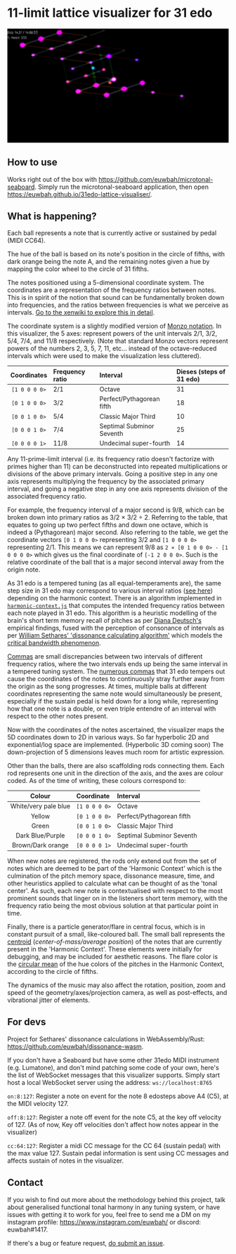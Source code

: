 # 11-limit lattice visualizer for 31 edo

![img.png](img.png)

## How to use

Works right out of the box with https://github.com/euwbah/microtonal-seaboard.
Simply run the microtonal-seaboard application, then open https://euwbah.github.io/31edo-lattice-visualiser/.

## What is happening?

Each ball represents a note that is currently active or sustained by pedal (MIDI CC64).

The hue of the ball is based on its note's position in the circle of fifths,
with dark orange being the note A, and the remaining notes given a hue by mapping
the color wheel to the circle of 31 fifths.

The notes positioned using a 5-dimensional coordinate system. The coordinates are a representation of the frequency ratios between notes. This is
in spirit of the notion that sound can be fundamentally broken down into frequencies, and
the ratios between frequencies is what we perceive as intervals. [Go to the xenwiki
to explore this in detail](https://en.xen.wiki/w/Just_intonation).

The coordinate system is a slightly modified version of [Monzo notation](https://en.xen.wiki/w/Monzo).
In this visualizer, the 5 axes: represent powers of the unit intervals
2/1, 3/2, 5/4, 7/4, and 11/8 respectively. (Note that standard Monzo vectors
represent powers of the numbers 2, 3, 5, 7, 11, etc... instead of the octave-reduced
intervals which were used to make the visualization less cluttered).

| Coordinates | Frequency ratio | Interval | Dieses (steps of 31 edo) |
| :---: | :--- | :--- | :--- |
| `[1 0 0 0 0>` | 2/1 | Octave | 31 |
| `[0 1 0 0 0>` | 3/2 | Perfect/Pythagorean fifth | 18 |
| `[0 0 1 0 0>` | 5/4 | Classic Major Third | 10 |
| `[0 0 0 1 0>` | 7/4 | Septimal Subminor Seventh | 25 |
| `[0 0 0 0 1>` | 11/8 | Undecimal super-fourth | 14 |

Any 11-prime-limit interval (i.e. its frequency ratio doesn't factorize with primes higher than 11) can be deconstructed into repeated multiplications or divisions of
the above primary intervals. Going a positive step in any one axis represents
multiplying the frequency by the associated primary interval, and going a
negative step in any one axis represents division of the associated frequency ratio.

For example, the frequency interval of a major second is 9/8, which can be broken down into
primary ratios as
3/2 × 3/2 ÷ 2. Referring to the table, that equates to going up two perfect fifths
and down one octave, which is indeed a (Pythagorean) major second. Also referring to the table,
we get the coordinate vectors `[0 1 0 0 0>` representing 3/2 and `[1 0 0 0 0>`
representing 2/1. This means we can represent 9/8 as `2 × [0 1 0 0 0> - [1 0 0 0 0>`
which gives us the final coordinate of `[-1 2 0 0 0>`. Such is the relative
coordinate of the ball that is a major second interval away from the origin note.

As 31 edo is a tempered tuning (as all equal-temperaments are), the same step size in 31 edo 
may correspond to various interval ratios ([see here](https://en.xen.wiki/w/31edo#Intervals)) depending on the harmonic context.
There is an algorithm implemented in [`harmonic-context.js`](https://github.com/euwbah/31edo-lattice-visualiser/blob/master/harmonic-context.js) that computes the
intended frequency ratios between each note played in 31 edo. This algorithm is a heuristic
modelling of the brain's short term memory recall of pitches as per [Diana Deutsch's](https://deutsch.ucsd.edu/psychology/pages.php?i=209) empirical findings, fused with
the perception of consonance of intervals as per [William Sethares' 'dissonance calculating algorithm'](https://sethares.engr.wisc.edu/comprog.html) which models the [critical bandwidth phenomenon](https://www.mpi.nl/world/materials/publications/levelt/Plomp_Levelt_Tonal_1965.pdf).

[Commas](https://en.xen.wiki/w/Comma) are small discrepancies between two intervals of different frequency ratios, where the two intervals ends up being the same interval in a tempered tuning system.
The [numerous commas](https://en.xen.wiki/w/31edo#Commas) that 31 edo tempers out cause the coordinates of the notes to continuously
stray further away from the origin as the song progresses. At times, multiple balls at different coordinates representing the same note would simultaneously be present, especially
if the sustain pedal is held down for a long while, representing how that one note is a
double, or even triple entendre of an interval with respect to the other notes present.

Now with the coordinates of the notes ascertained, the visualizer maps the 5D coordinates down to 2D in various ways. So far hyperbolic 2D and exponential/log space are implemented. (Hyperbolic 3D coming soon) The down-projection of 5 dimensions leaves much room for artistic expression.

Other than the balls, there are also scaffolding rods connecting them. Each rod represents one
unit in the direction of the axis, and the axes are colour coded. As of the time of writing, these colours correspond to:

| Colour | Coordinate | Interval |
| :---: | :--- | :--- |
| White/very pale blue | `[1 0 0 0 0>` | Octave |
| Yellow | `[0 1 0 0 0>` | Perfect/Pythagorean fifth |
| Green | `[0 0 1 0 0>` | Classic Major Third |
| Dark Blue/Purple | `[0 0 0 1 0>` | Septimal Subminor Seventh |
| Brown/Dark orange | `[0 0 0 0 1>` | Undecimal super-fourth |

When new notes are registered, the rods only extend out from the set of notes which
are deemed to be part of the 'Harmonic Context' which is the culmination of the pitch memory
space, dissonance measure, time, and other heuristics applied to calculate
what can be thought of as the 'tonal center'. As such, each new note is contextualised
with respect to the most prominent sounds that linger on in the listeners short
term memory, with the frequency ratio being the most obvious solution at that
particular point in time.

Finally, there is a particle generator/flare in central focus, which is in constant
pursuit of a small, like-coloured ball. The small ball represents the [centroid](https://en.wikipedia.org/wiki/Centroid) (_center-of-mass/average position_) of the notes that are 
currently present in the 'Harmonic Context'. These elements were initially for debugging, and may be included for aesthetic reasons. The flare color is the [circular
mean](https://en.wikipedia.org/wiki/Circular_mean) of the hue colors of the pitches
in the Harmonic Context, according to the circle of fifths.

The dynamics of the music may also affect the rotation, position, zoom and speed of the geometry/axes/projection camera, as well as post-effects, and vibrational jitter of elements.

## For devs

Project for Sethares' dissonance calculations in WebAssembly/Rust: https://github.com/euwbah/dissonance-wasm.

If you don't have a Seaboard but have some other 31edo MIDI instrument
(e.g. Lumatone), and don't mind patching some code of your own, here's the
list of WebSocket messages that this visualizer supports. Simply start host a local
WebSocket server using the address: `ws://localhost:8765`

`on:8:127`: Register a note on event for the note 8 edosteps above A4 (C5), at the MIDI
velocity 127.

`off:8:127`: Register a note off event for the note C5, at the key off velocity of 127. (As of
now, Key off velocities don't affect how notes appear in the visualizer)

`cc:64:127`: Register a midi CC message for the CC 64 (sustain pedal) with the max
value 127. Sustain pedal information is sent using CC messages and affects sustain of 
notes in the visualizer.

## Contact

If you wish to find out more about the methodology behind this project, talk about
generalised functional tonal harmony in any tuning system, or
have issues with getting it to work for you, feel free to 
send me a DM on my instagram profile: https://www.instagram.com/euwbah/
or discord: euwbah#1417.

If there's a bug or feature request, [do submit an issue](https://github.com/euwbah/31edo-lattice-visualiser/issues/new).
